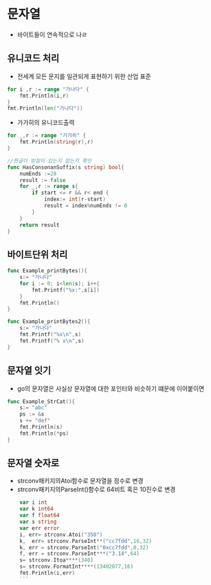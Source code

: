 # 문자열
- 바이트들이 연속적으로 나ㄹ

## 유니코드 처리
- 전세계 모든 문지를 일관되게 표현하기 위한 산업 표준
```go
for i ,r := range "가나다" {
    fmt.Println(i,r)
}
fmt.Println(len("가나다"))
```
- 가가히의 유니코드출력
```go
for _,r := range "가가히" {
    fmt.Println(string(r),r)
}
```
```go
//한글이 받침이 있는지 없는지 확인
func HasConsonanSuffix(s string) bool{
	numEnds :=28
	result := false
	for _,r := range s{
		if start <= r && r< end {
			index:= int(r-start)
			result = index%numEnds != 0
		}
	}
	return result
}
```
## 바이트단위 처리
```go
func Example_printBytes(){
	s:= "가나다"
	for i := 0; i<len(s); i++{
		fmt.Printf("%x:",s[i])
	}
	fmt.Println()
}
```
```go
func Example_printBytes2(){
	s:= "가나다"
	fmt.Printf("%x\n",s)
	fmt.Printf("% x\n",s)
}
```
## 문자열 잇기
- go의 문자열은 사실상 문자열에 대한 포인터와 비슷하기 떄문에 이어붙이면
```go
func Example_StrCat(){
	s:= "abc"
	ps := &s
	s += "def"
	fmt.Println(s)
	fmt.Println(*ps)
}
```
## 문자열 숫자로
- strconv패키지의Atoi함수로 문자열을 정수로 변경
- strconv패키지의ParseInt()함수로 64비트 혹은 10진수로 변경
```go
	var i int
	var k int64
	var f float64
	var s string
	var err error
	i, err= strconv.Atoi("350")
	k,  err= strconv.ParseInt**("cc7fdd",16,32)
	k, err = strconv.ParseInt("0xcc7fdd",0,32)
	f, err = strconv.ParseInt***("3.14",64)
	s= strconv.Itoa****(340)
	s= strconv.FormatInt****(13402077,16)
    fmt.Println(i,err)
    ```